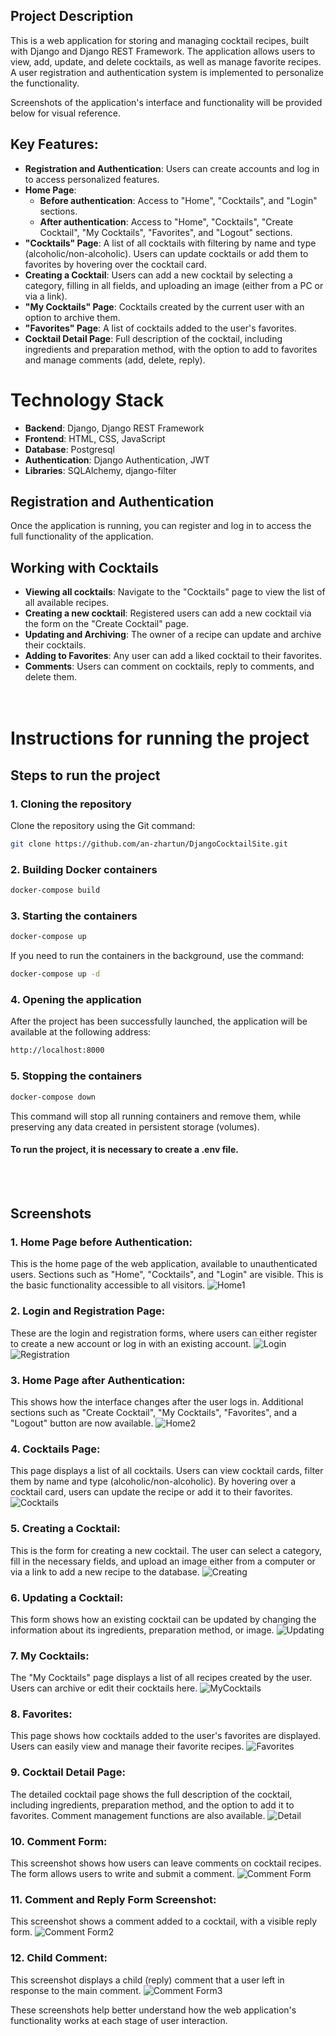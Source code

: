 ## Project Description

This is a web application for storing and managing cocktail recipes, built with Django and Django REST Framework. The application allows users to view, add, update, and delete cocktails, as well as manage favorite recipes. A user registration and authentication system is implemented to personalize the functionality.

Screenshots of the application's interface and functionality will be provided below for visual reference.


## Key Features:

- **Registration and Authentication**: Users can create accounts and log in to access personalized features.
- **Home Page**:
  - **Before authentication**: Access to "Home", "Cocktails", and "Login" sections.
  - **After authentication**: Access to "Home", "Cocktails", "Create Cocktail", "My Cocktails", "Favorites", and "Logout" sections.
- **"Cocktails" Page**: A list of all cocktails with filtering by name and type (alcoholic/non-alcoholic). Users can update cocktails or add them to favorites by hovering over the cocktail card.
- **Creating a Cocktail**: Users can add a new cocktail by selecting a category, filling in all fields, and uploading an image (either from a PC or via a link).
- **"My Cocktails" Page**: Cocktails created by the current user with an option to archive them.
- **"Favorites" Page**: A list of cocktails added to the user's favorites.
- **Cocktail Detail Page**: Full description of the cocktail, including ingredients and preparation method, with the option to add to favorites and manage comments (add, delete, reply).




# Technology Stack

- **Backend**: Django, Django REST Framework
- **Frontend**: HTML, CSS, JavaScript
- **Database**: Postgresql
- **Authentication**: Django Authentication, JWT
-  **Libraries**: SQLAlchemy, django-filter


## Registration and Authentication
Once the application is running, you can register and log in to access the full functionality of the application.

## Working with Cocktails
- **Viewing all cocktails**: Navigate to the "Cocktails" page to view the list of all available recipes.
- **Creating a new cocktail**: Registered users can add a new cocktail via the form on the "Create Cocktail" page.
- **Updating and Archiving**: The owner of a recipe can update and archive their cocktails.
- **Adding to Favorites**: Any user can add a liked cocktail to their favorites.
- **Comments**: Users can comment on cocktails, reply to comments, and delete them.
<br><br><br>

# Instructions for running the project
## Steps to run the project

### 1. Cloning the repository
Clone the repository using the Git command:

```bash
git clone https://github.com/an-zhartun/DjangoCocktailSite.git
```
### 2. Building Docker containers
```bash
docker-compose build
```

### 3. Starting the containers
```bash
docker-compose up
```
If you need to run the containers in the background, use the command:

```bash
docker-compose up -d
```

### 4. Opening the application

After the project has been successfully launched, the application will be available at the following address:

```bash
http://localhost:8000
```
### 5. Stopping the containers
```bash
docker-compose down
```
This command will stop all running containers and remove them, while preserving any data created in persistent storage (volumes).
#### To run the project, it is necessary to create a .env file.

<br><br>

## Screenshots

### 1. Home Page before Authentication:
This is the home page of the web application, available to unauthenticated users. Sections such as "Home", "Cocktails", and "Login" are visible. This is the basic functionality accessible to all visitors.
![Home1](https://github.com/an-zhartun/an-zhartun/blob/images/images/Главная1.png?raw=true)

### 2. Login and Registration Page:
These are the login and registration forms, where users can either register to create a new account or log in with an existing account.
![Login](https://github.com/an-zhartun/an-zhartun/blob/images/images/вход.png?raw=true)
![Registration](https://github.com/an-zhartun/an-zhartun/blob/images/images/регистрация.png?raw=true)

### 3. Home Page after Authentication:
This shows how the interface changes after the user logs in. Additional sections such as "Create Cocktail", "My Cocktails", "Favorites", and a "Logout" button are now available.
![Home2](https://github.com/an-zhartun/an-zhartun/blob/images/images/Главная6.png?raw=true)

### 4. Cocktails Page:
This page displays a list of all cocktails. Users can view cocktail cards, filter them by name and type (alcoholic/non-alcoholic). By hovering over a cocktail card, users can update the recipe or add it to their favorites.
![Cocktails](https://github.com/an-zhartun/an-zhartun/blob/images/images/список2.png?raw=true)

### 5. Creating a Cocktail:
This is the form for creating a new cocktail. The user can select a category, fill in the necessary fields, and upload an image either from a computer or via a link to add a new recipe to the database.
![Creating](https://github.com/an-zhartun/an-zhartun/blob/images/images/создание.png?raw=true)

### 6. Updating a Cocktail:
This form shows how an existing cocktail can be updated by changing the information about its ingredients, preparation method, or image.
![Updating](https://github.com/an-zhartun/an-zhartun/blob/images/images/обновление.png?raw=true)

### 7. My Cocktails:
The "My Cocktails" page displays a list of all recipes created by the user. Users can archive or edit their cocktails here.
![MyCocktails](https://github.com/zenastyaz/Private/raw/main/images/%D0%A1%D0%BD%D0%B8%D0%BC%D0%BE%D0%BA%20%D1%8D%D0%BA%D1%80%D0%B0%D0%BD%D0%B0%202024-05-11%20%D0%B2%2017.19.19.png?raw=true)

### 8. Favorites:
This page shows how cocktails added to the user's favorites are displayed. Users can easily view and manage their favorite recipes.
![Favorites](https://github.com/an-zhartun/an-zhartun/blob/images/images/избранное.png?raw=true)

### 9. Cocktail Detail Page:
The detailed cocktail page shows the full description of the cocktail, including ingredients, preparation method, and the option to add it to favorites. Comment management functions are also available.
![Detail](https://github.com/zenastyaz/Private/raw/main/images/%D0%A1%D0%BD%D0%B8%D0%BC%D0%BE%D0%BA%20%D1%8D%D0%BA%D1%80%D0%B0%D0%BD%D0%B0%202024-05-11%20%D0%B2%2018.01.50.png?raw=true)

### 10. Comment Form:
This screenshot shows how users can leave comments on cocktail recipes. The form allows users to write and submit a comment.
![Comment Form](https://github.com/an-zhartun/an-zhartun/blob/images/images/Формакоммент.png?raw=true)

### 11. Comment and Reply Form Screenshot:
This screenshot shows a comment added to a cocktail, with a visible reply form.
![Comment Form2](https://github.com/an-zhartun/an-zhartun/blob/images/images/коммент%20.png?raw=true)

### 12. Child Comment:
This screenshot displays a child (reply) comment that a user left in response to the main comment.
![Comment Form3](https://github.com/zenastyaz/Private/raw/main/images/%D0%A1%D0%BD%D0%B8%D0%BC%D0%BE%D0%BA%20%D1%8D%D0%BA%D1%80%D0%B0%D0%BD%D0%B0%202024-05-11%20%D0%B2%2017.22.30.png?raw=true)

These screenshots help better understand how the web application's functionality works at each stage of user interaction.

